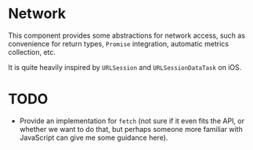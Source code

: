 # Network

This component provides some abstractions for network access, such as convenience for return types,
`Promise` integration, automatic metrics collection, etc.

It is quite heavily inspired by `URLSession` and `URLSessionDataTask` on iOS.

# TODO

* Provide an implementation for `fetch` (not sure if it even fits the API, or whether we want to do
  that, but perhaps someone more familiar with JavaScript can give me some guidance here).